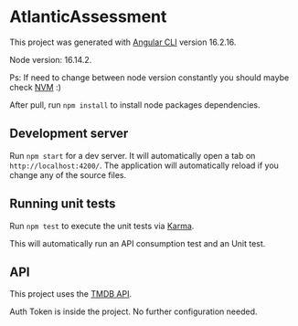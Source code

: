 # AtlanticAssessment

This project was generated with [Angular CLI](https://github.com/angular/angular-cli) version 16.2.16.

Node version: 16.14.2.

Ps: If need to change between node version constantly you should maybe check [NVM](https://github.com/nvm-sh/nvm) :)

After pull, run `npm install` to install node packages dependencies.

## Development server

Run `npm start` for a dev server. It will automatically open a tab on `http://localhost:4200/`. The application will automatically reload if you change any of the source files.

## Running unit tests

Run `npm test` to execute the unit tests via [Karma](https://karma-runner.github.io).

This will automatically run an API consumption test and an Unit test.

## API

This project uses the [TMDB API](https://developer.themoviedb.org/docs/getting-started).

Auth Token is inside the project. No further configuration needed.
